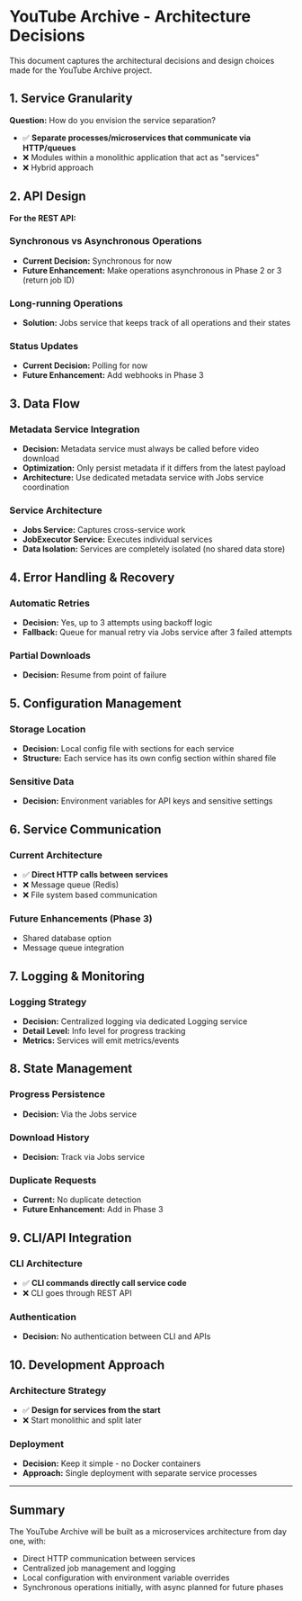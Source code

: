 # YouTube Archive - Architecture Decisions

This document captures the architectural decisions and design choices made for the YouTube Archive project.

## 1. Service Granularity

**Question:** How do you envision the service separation?

- ✅ **Separate processes/microservices that communicate via HTTP/queues**
- ❌ Modules within a monolithic application that act as "services"
- ❌ Hybrid approach

## 2. API Design

**For the REST API:**

### Synchronous vs Asynchronous Operations
- **Current Decision:** Synchronous for now
- **Future Enhancement:** Make operations asynchronous in Phase 2 or 3 (return job ID)

### Long-running Operations
- **Solution:** Jobs service that keeps track of all operations and their states

### Status Updates
- **Current Decision:** Polling for now
- **Future Enhancement:** Add webhooks in Phase 3

## 3. Data Flow

### Metadata Service Integration
- **Decision:** Metadata service must always be called before video download
- **Optimization:** Only persist metadata if it differs from the latest payload
- **Architecture:** Use dedicated metadata service with Jobs service coordination

### Service Architecture
- **Jobs Service:** Captures cross-service work
- **JobExecutor Service:** Executes individual services
- **Data Isolation:** Services are completely isolated (no shared data store)

## 4. Error Handling & Recovery

### Automatic Retries
- **Decision:** Yes, up to 3 attempts using backoff logic
- **Fallback:** Queue for manual retry via Jobs service after 3 failed attempts

### Partial Downloads
- **Decision:** Resume from point of failure

## 5. Configuration Management

### Storage Location
- **Decision:** Local config file with sections for each service
- **Structure:** Each service has its own config section within shared file

### Sensitive Data
- **Decision:** Environment variables for API keys and sensitive settings

## 6. Service Communication

### Current Architecture
- ✅ **Direct HTTP calls between services**
- ❌ Message queue (Redis)
- ❌ File system based communication

### Future Enhancements (Phase 3)
- Shared database option
- Message queue integration

## 7. Logging & Monitoring

### Logging Strategy
- **Decision:** Centralized logging via dedicated Logging service
- **Detail Level:** Info level for progress tracking
- **Metrics:** Services will emit metrics/events

## 8. State Management

### Progress Persistence
- **Decision:** Via the Jobs service

### Download History
- **Decision:** Track via Jobs service

### Duplicate Requests
- **Current:** No duplicate detection
- **Future Enhancement:** Add in Phase 3

## 9. CLI/API Integration

### CLI Architecture
- ✅ **CLI commands directly call service code**
- ❌ CLI goes through REST API

### Authentication
- **Decision:** No authentication between CLI and APIs

## 10. Development Approach

### Architecture Strategy
- ✅ **Design for services from the start**
- ❌ Start monolithic and split later

### Deployment
- **Decision:** Keep it simple - no Docker containers
- **Approach:** Single deployment with separate service processes

---

## Summary

The YouTube Archive will be built as a microservices architecture from day one, with:
- Direct HTTP communication between services
- Centralized job management and logging
- Local configuration with environment variable overrides
- Synchronous operations initially, with async planned for future phases